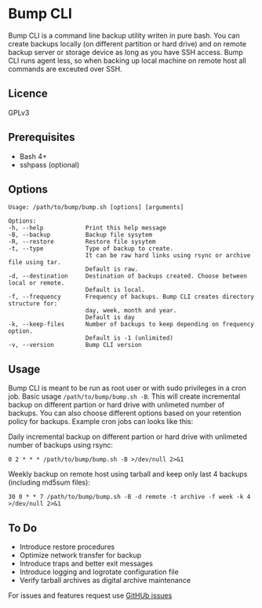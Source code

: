 # Bump CLI
Bump CLI is a command line backup utility writen in pure bash. You can create backups locally (on  different partition or hard drive) and on remote backup server or storage device as long as you have SSH access. Bump CLI runs agent less, so when backing up local machine on remote host all commands are exceuted over SSH.
## Licence
GPLv3
## Prerequisites
* Bash 4+
* sshpass (optional)
## Options
```
Usage: /path/to/bump/bump.sh [options] [arguments]

Options:
-h, --help            Print this help message
-B, --backup          Backup file sysytem
-R, --restore         Restore file sysytem
-t, --type            Type of backup to create.
                      It can be raw hard links using rsync or archive file using tar.
                      Default is raw.
-d, --destination     Destination of backups created. Choose between local or remote.
                      Default is local.
-f, --frequency       Frequency of backups. Bump CLI creates directory structure for:
                      day, week, month and year.
                      Default is day
-k, --keep-files      Number of backups to keep depending on frequency option.
                      Default is -1 (unlimited)
-v, --version         Bump CLI version
```
## Usage
Bump CLI is meant to be run as root user or with sudo privileges in a cron job.
Basic usage `/path/to/bump/bump.sh -B`. This will create incremental backup on different partion or hard drive with unlimeted number of backups. You can also choose different options based on your retention policy for backups. Example cron jobs can looks like this:

Daily incremental backup on different partion or hard drive with unlimeted number of backups using rsync:
```
0 2 * * * /path/to/bump/bump.sh -B >/dev/null 2>&1
```
Weekly backup on remote host using tarball and keep only last 4 backups (including md5sum files):
```
30 0 * * 7 /path/to/bump/bump.sh -B -d remote -t archive -f week -k 4 >/dev/null 2>&1

```
## To Do
* Introduce restore procedures
* Optimize network transfer for backup
* Introduce traps and better exit messages
* Introduce logging and logrotate configuration file
* Verify tarball archives as digital archive maintenance

For issues and features request use [GitHUb issues](https://github.com/losisin/bump/issues)
